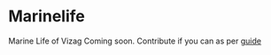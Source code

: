 # Marinelife
Marine Life of Vizag
Coming soon.
Contribute if you can as per [guide](https://github.com/vizagite/vizagite/blob/main/contributing.md)
